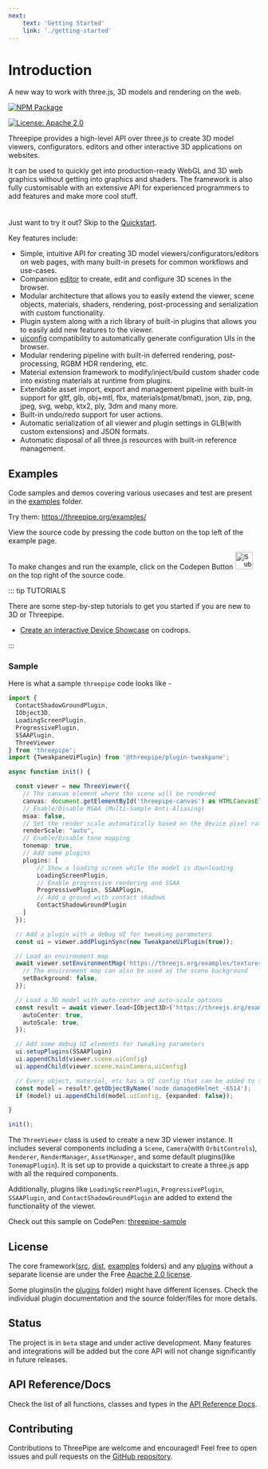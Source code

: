 ```yaml
---
next:
    text: 'Getting Started'
    link: './getting-started'
---
```


# Introduction

A new way to work with three.js, 3D models and rendering on the web.

[![NPM Package](https://img.shields.io/npm/v/threepipe.svg)](https://www.npmjs.com/package/threepipe)

[![License: Apache 2.0](https://img.shields.io/badge/License-Apache%202.0-green.svg)](https://opensource.org/license/apache-2-0/)

[//]: # (todo image)

Threepipe provides a high-level API over three.js to create 3D model viewers, configurators. editors and other interactive 3D applications on websites. 

It can be used to quickly get into production-ready WebGL and 3D web graphics without getting into graphics and shaders. The framework is also fully customisable with an extensive API for experienced programmers to add features and make more cool stuff.

<div class="tip custom-block" style="padding-top: 8px">

Just want to try it out? Skip to the [Quickstart](./getting-started).

</div>

Key features include:
- Simple, intuitive API for creating 3D model viewers/configurators/editors on web pages, with many built-in presets for common workflows and use-cases.
- Companion [editor](https://editor.threepipe.org/) to create, edit and configure 3D scenes in the browser.
- Modular architecture that allows you to easily extend the viewer, scene objects, materials, shaders, rendering, post-processing and serialization with custom functionality.
- Plugin system along with a rich library of built-in plugins that allows you to easily add new features to the viewer.
- [uiconfig](https://github.com/repalash/uiconfig.js) compatibility to automatically generate configuration UIs in the browser.
- Modular rendering pipeline with built-in deferred rendering, post-processing, RGBM HDR rendering, etc.
- Material extension framework to modify/inject/build custom shader code into existing materials at runtime from plugins.
- Extendable asset import, export and management pipeline with built-in support for gltf, glb, obj+mtl, fbx, materials(pmat/bmat), json, zip, png, jpeg, svg, webp, ktx2, ply, 3dm and many more.
- Built-in undo/redo support for user actions.
- Automatic serialization of all viewer and plugin settings in GLB(with custom extensions) and JSON formats.
- Automatic disposal of all three.js resources with built-in reference management.

## Examples

Code samples and demos covering various usecases and test are present in the [examples](https://github.com/repalash/threepipe/tree/master/examples/) folder.

Try them: https://threepipe.org/examples/

View the source code by pressing the code button on the top left of the example page.

To make changes and run the example, click on the Codepen Button <input type="image" src="https://s3-us-west-2.amazonaws.com/s.cdpn.io/t-1/cp-arrow-right.svg" width="35" height="35" style="margin-bottom: -0.6rem; cursor: unset;"> on the top right of the source code.

::: tip TUTORIALS

There are some step-by-step tutorials to get you started if you are new to 3D or Threepipe.
- [Create an interactive Device Showcase](https://tympanus.net/codrops/2024/08/07/interactive-3d-device-showcase-with-threepipe/) on codrops.

:::

### Sample

Here is what a sample `threepipe` code looks like -

```typescript
import {
  ContactShadowGroundPlugin,
  IObject3D,
  LoadingScreenPlugin,
  ProgressivePlugin,
  SSAAPlugin,
  ThreeViewer
} from 'threepipe';
import {TweakpaneUiPlugin} from '@threepipe/plugin-tweakpane';

async function init() {

  const viewer = new ThreeViewer({
    // The canvas element where the scene will be rendered
    canvas: document.getElementById('threepipe-canvas') as HTMLCanvasElement,
    // Enable/Disable MSAA (Multi-Sample Anti-Aliasing)
    msaa: false,
    // Set the render scale automatically based on the device pixel ratio
    renderScale: "auto",
    // Enable/Disable tone mapping
    tonemap: true,
    // Add some plugins
    plugins: [
        // Show a loading screen while the model is downloading
        LoadingScreenPlugin,
        // Enable progressive rendering and SSAA
        ProgressivePlugin, SSAAPlugin,
        // Add a ground with contact shadows
        ContactShadowGroundPlugin
    ]
  });

  // Add a plugin with a debug UI for tweaking parameters
  const ui = viewer.addPluginSync(new TweakpaneUiPlugin(true));

  // Load an environment map
  await viewer.setEnvironmentMap('https://threejs.org/examples/textures/equirectangular/venice_sunset_1k.hdr', {
    // The environment map can also be used as the scene background
    setBackground: false,
  });

  // Load a 3D model with auto-center and auto-scale options
  const result = await viewer.load<IObject3D>('https://threejs.org/examples/models/gltf/DamagedHelmet/glTF/DamagedHelmet.gltf', {
    autoCenter: true,
    autoScale: true,
  });

  // Add some debug UI elements for tweaking parameters
  ui.setupPlugins(SSAAPlugin)
  ui.appendChild(viewer.scene.uiConfig)
  ui.appendChild(viewer.scene.mainCamera.uiConfig)

  // Every object, material, etc has a UI config that can be added to the UI to configure it.
  const model = result?.getObjectByName('node_damagedHelmet_-6514');
  if (model) ui.appendChild(model.uiConfig, {expanded: false});

}

init();
```

The `ThreeViewer` class is used to create a new 3D viewer instance. It includes several components including a `Scene`, `Camera`(with `OrbitControls`), `Renderer`, `RenderManager`, `AssetManager`, and some default plugins(like `TonemapPlugin`). It is set up to provide a quickstart to create a three.js app with all the required components. 

Additionally, plugins like `LoadingScreenPlugin`, `ProgressivePlugin`, `SSAAPlugin`, and `ContactShadowGroundPlugin` are added to extend the functionality of the viewer.

Check out this sample on CodePen: [threepipe-sample](https://codepen.io/repalash/pen/GRbEONZ?editors=0010)

## License
The core framework([src](https://github.com/repalash/threepipe/tree/master/src), [dist](https://github.com/repalash/threepipe/tree/master/dist), [examples](https://github.com/repalash/threepipe/tree/master/examples) folders) and any [plugins](https://github.com/repalash/threepipe/tree/master/plugins) without a separate license are under the Free [Apache 2.0 license](https://github.com/repalash/threepipe/tree/master/LICENSE).

Some plugins(in the [plugins](https://github.com/repalash/threepipe/tree/master/plugins) folder) might have different licenses. Check the individual plugin documentation and the source folder/files for more details.

## Status
The project is in `beta` stage and under active development. Many features and integrations will be added but the core API will not change significantly in future releases.

## API Reference/Docs

Check the list of all functions, classes and types in the [API Reference Docs](https://threepipe.org/docs/).

## Contributing

Contributions to ThreePipe are welcome and encouraged! Feel free to open issues and pull requests on the [GitHub repository](https://github.com/repalash/threepipe).


